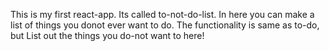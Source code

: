 This is my first react-app.
Its called to-not-do-list. In here you can make a list of things you donot ever want to do.
The functionality is same as to-do, but List out the things you do-not want to here!
